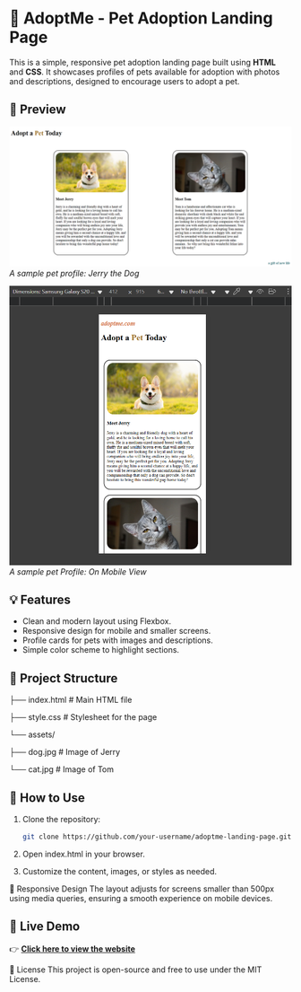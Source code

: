 # 🐾 AdoptMe - Pet Adoption Landing Page

This is a simple, responsive pet adoption landing page built using **HTML** and **CSS**. It showcases profiles of pets available for adoption with photos and descriptions, designed to encourage users to adopt a pet.

## 📸 Preview

![screenshot](assets/image.png)
*A sample pet profile: Jerry the Dog*

![screen shot 2](assets/image2.png)
*A sample pet Profile: On Mobile View*

## 💡 Features

- Clean and modern layout using Flexbox.
- Responsive design for mobile and smaller screens.
- Profile cards for pets with images and descriptions.
- Simple color scheme to highlight sections.

## 📂 Project Structure

├── index.html # Main HTML file

├── style.css # Stylesheet for the page

└── assets/

├── dog.jpg # Image of Jerry

└── cat.jpg # Image of Tom


## 🔧 How to Use

1. Clone the repository:

   ```bash
   git clone https://github.com/your-username/adoptme-landing-page.git

2. Open index.html in your browser.

3. Customize the content, images, or styles as needed.

📱 Responsive Design
The layout adjusts for screens smaller than 500px using media queries, ensuring a smooth experience on mobile devices.

## 🔗 Live Demo

👉 **[Click here to view the website](https://shaikhimadoddin.github.io/Pet-Adoption-Page/)**


📜 License
This project is open-source and free to use under the MIT License.
